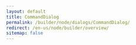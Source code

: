 ```yaml
---
layout: default
title: CommandDialog
permalink: /builder/node/dialogs/CommandDialog/
redirect: /en-us/node/builder/overview/
sitemap: false
---
```


